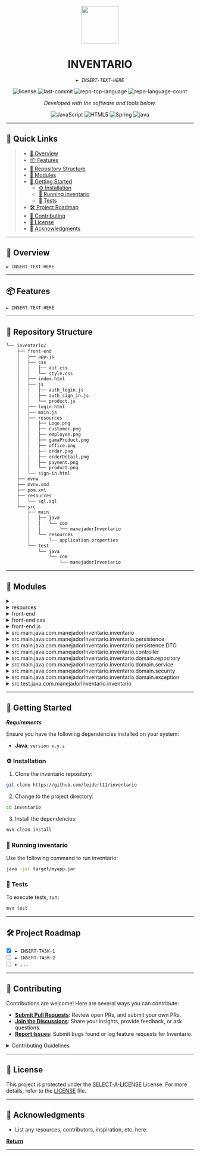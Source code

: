 <p align="center">
  <img src="https://cdn-icons-png.flaticon.com/512/6295/6295417.png" width="100" />
</p>
<p align="center">
    <h1 align="center">INVENTARIO</h1>
</p>
<p align="center">
    <em><code>► INSERT-TEXT-HERE</code></em>
</p>
<p align="center">
	<img src="https://img.shields.io/github/license/leidert11/inventario?style=flat&color=0080ff" alt="license">
	<img src="https://img.shields.io/github/last-commit/leidert11/inventario?style=flat&logo=git&logoColor=white&color=0080ff" alt="last-commit">
	<img src="https://img.shields.io/github/languages/top/leidert11/inventario?style=flat&color=0080ff" alt="repo-top-language">
	<img src="https://img.shields.io/github/languages/count/leidert11/inventario?style=flat&color=0080ff" alt="repo-language-count">
<p>
<p align="center">
		<em>Developed with the software and tools below.</em>
</p>
<p align="center">
	<img src="https://img.shields.io/badge/JavaScript-F7DF1E.svg?style=flat&logo=JavaScript&logoColor=black" alt="JavaScript">
	<img src="https://img.shields.io/badge/HTML5-E34F26.svg?style=flat&logo=HTML5&logoColor=white" alt="HTML5">
	<img src="https://img.shields.io/badge/Spring-000000.svg?style=flat&logo=Spring&logoColor=white" alt="Spring">
	<img src="https://img.shields.io/badge/java-%23ED8B00.svg?style=flat&logo=openjdk&logoColor=white" alt="java">
</p>
<hr>

## 🔗 Quick Links

> - [📍 Overview](#-overview)
> - [📦 Features](#-features)
> - [📂 Repository Structure](#-repository-structure)
> - [🧩 Modules](#-modules)
> - [🚀 Getting Started](#-getting-started)
>   - [⚙️ Installation](#️-installation)
>   - [🤖 Running inventario](#-running-inventario)
>   - [🧪 Tests](#-tests)
> - [🛠 Project Roadmap](#-project-roadmap)
> - [🤝 Contributing](#-contributing)
> - [📄 License](#-license)
> - [👏 Acknowledgments](#-acknowledgments)

---

## 📍 Overview

<code>► INSERT-TEXT-HERE</code>

---

## 📦 Features

<code>► INSERT-TEXT-HERE</code>

---

## 📂 Repository Structure

```sh
└── inventario/
    ├── front-end
    │   ├── app.js
    │   ├── css
    │   │   ├── aut.css
    │   │   └── style.css
    │   ├── index.html
    │   ├── js
    │   │   ├── auth_login.js
    │   │   ├── auth_sign_in.js
    │   │   └── product.js
    │   ├── login.html
    │   ├── main.js
    │   ├── resources
    │   │   ├── Logo.png
    │   │   ├── customer.png
    │   │   ├── employee.png
    │   │   ├── gamaProduct.png
    │   │   ├── office.png
    │   │   ├── order.png
    │   │   ├── orderDetail.png
    │   │   ├── payment.png
    │   │   └── product.png
    │   └── sign-in.html
    ├── mvnw
    ├── mvnw.cmd
    ├── pom.xml
    ├── resources
    │   └── sql.sql
    └── src
        ├── main
        │   ├── java
        │   │   └── com
        │   │       └── manejadorInventario
        │   └── resources
        │       └── application.properties
        └── test
            └── java
                └── com
                    └── manejadorInventario
```

---

## 🧩 Modules

<details closed><summary>.</summary>

| File                                                                     | Summary                         |
| ---                                                                      | ---                             |
| [mvnw.cmd](https://github.com/leidert11/inventario/blob/master/mvnw.cmd) | <code>► INSERT-TEXT-HERE</code> |
| [pom.xml](https://github.com/leidert11/inventario/blob/master/pom.xml)   | <code>► INSERT-TEXT-HERE</code> |
| [mvnw](https://github.com/leidert11/inventario/blob/master/mvnw)         | <code>► INSERT-TEXT-HERE</code> |

</details>

<details closed><summary>resources</summary>

| File                                                                             | Summary                         |
| ---                                                                              | ---                             |
| [sql.sql](https://github.com/leidert11/inventario/blob/master/resources/sql.sql) | <code>► INSERT-TEXT-HERE</code> |

</details>

<details closed><summary>front-end</summary>

| File                                                                                       | Summary                         |
| ---                                                                                        | ---                             |
| [login.html](https://github.com/leidert11/inventario/blob/master/front-end/login.html)     | <code>► INSERT-TEXT-HERE</code> |
| [sign-in.html](https://github.com/leidert11/inventario/blob/master/front-end/sign-in.html) | <code>► INSERT-TEXT-HERE</code> |
| [index.html](https://github.com/leidert11/inventario/blob/master/front-end/index.html)     | <code>► INSERT-TEXT-HERE</code> |
| [main.js](https://github.com/leidert11/inventario/blob/master/front-end/main.js)           | <code>► INSERT-TEXT-HERE</code> |
| [app.js](https://github.com/leidert11/inventario/blob/master/front-end/app.js)             | <code>► INSERT-TEXT-HERE</code> |

</details>

<details closed><summary>front-end.css</summary>

| File                                                                                     | Summary                         |
| ---                                                                                      | ---                             |
| [style.css](https://github.com/leidert11/inventario/blob/master/front-end/css/style.css) | <code>► INSERT-TEXT-HERE</code> |
| [aut.css](https://github.com/leidert11/inventario/blob/master/front-end/css/aut.css)     | <code>► INSERT-TEXT-HERE</code> |

</details>

<details closed><summary>front-end.js</summary>

| File                                                                                                | Summary                         |
| ---                                                                                                 | ---                             |
| [auth_sign_in.js](https://github.com/leidert11/inventario/blob/master/front-end/js/auth_sign_in.js) | <code>► INSERT-TEXT-HERE</code> |
| [product.js](https://github.com/leidert11/inventario/blob/master/front-end/js/product.js)           | <code>► INSERT-TEXT-HERE</code> |
| [auth_login.js](https://github.com/leidert11/inventario/blob/master/front-end/js/auth_login.js)     | <code>► INSERT-TEXT-HERE</code> |

</details>

<details closed><summary>src.main.java.com.manejadorInventario.inventario</summary>

| File                                                                                                                                                          | Summary                         |
| ---                                                                                                                                                           | ---                             |
| [InventarioApplication.java](https://github.com/leidert11/inventario/blob/master/src/main/java/com/manejadorInventario/inventario/InventarioApplication.java) | <code>► INSERT-TEXT-HERE</code> |

</details>

<details closed><summary>src.main.java.com.manejadorInventario.inventario.persistence</summary>

| File                                                                                                                                              | Summary                         |
| ---                                                                                                                                               | ---                             |
| [Pedido.java](https://github.com/leidert11/inventario/blob/master/src/main/java/com/manejadorInventario/inventario/persistence/Pedido.java)       | <code>► INSERT-TEXT-HERE</code> |
| [Producto.java](https://github.com/leidert11/inventario/blob/master/src/main/java/com/manejadorInventario/inventario/persistence/Producto.java)   | <code>► INSERT-TEXT-HERE</code> |
| [Proveedor.java](https://github.com/leidert11/inventario/blob/master/src/main/java/com/manejadorInventario/inventario/persistence/Proveedor.java) | <code>► INSERT-TEXT-HERE</code> |
| [User.java](https://github.com/leidert11/inventario/blob/master/src/main/java/com/manejadorInventario/inventario/persistence/User.java)           | <code>► INSERT-TEXT-HERE</code> |
| [Admin.java](https://github.com/leidert11/inventario/blob/master/src/main/java/com/manejadorInventario/inventario/persistence/Admin.java)         | <code>► INSERT-TEXT-HERE</code> |

</details>

<details closed><summary>src.main.java.com.manejadorInventario.inventario.persistence.DTO</summary>

| File                                                                                                                                                        | Summary                         |
| ---                                                                                                                                                         | ---                             |
| [ProductoDTO.java](https://github.com/leidert11/inventario/blob/master/src/main/java/com/manejadorInventario/inventario/persistence/DTO/ProductoDTO.java)   | <code>► INSERT-TEXT-HERE</code> |
| [PedidoDTO.java](https://github.com/leidert11/inventario/blob/master/src/main/java/com/manejadorInventario/inventario/persistence/DTO/PedidoDTO.java)       | <code>► INSERT-TEXT-HERE</code> |
| [ProveedorDTO.java](https://github.com/leidert11/inventario/blob/master/src/main/java/com/manejadorInventario/inventario/persistence/DTO/ProveedorDTO.java) | <code>► INSERT-TEXT-HERE</code> |

</details>

<details closed><summary>src.main.java.com.manejadorInventario.inventario.controller</summary>

| File                                                                                                                                                                 | Summary                         |
| ---                                                                                                                                                                  | ---                             |
| [ProductoController.java](https://github.com/leidert11/inventario/blob/master/src/main/java/com/manejadorInventario/inventario/controller/ProductoController.java)   | <code>► INSERT-TEXT-HERE</code> |
| [LoginController.java](https://github.com/leidert11/inventario/blob/master/src/main/java/com/manejadorInventario/inventario/controller/LoginController.java)         | <code>► INSERT-TEXT-HERE</code> |
| [AdminController.java](https://github.com/leidert11/inventario/blob/master/src/main/java/com/manejadorInventario/inventario/controller/AdminController.java)         | <code>► INSERT-TEXT-HERE</code> |
| [ProveedorController.java](https://github.com/leidert11/inventario/blob/master/src/main/java/com/manejadorInventario/inventario/controller/ProveedorController.java) | <code>► INSERT-TEXT-HERE</code> |
| [PedidoController.java](https://github.com/leidert11/inventario/blob/master/src/main/java/com/manejadorInventario/inventario/controller/PedidoController.java)       | <code>► INSERT-TEXT-HERE</code> |

</details>

<details closed><summary>src.main.java.com.manejadorInventario.inventario.domain.repository</summary>

| File                                                                                                                                                                        | Summary                         |
| ---                                                                                                                                                                         | ---                             |
| [PedidoRepository.java](https://github.com/leidert11/inventario/blob/master/src/main/java/com/manejadorInventario/inventario/domain/repository/PedidoRepository.java)       | <code>► INSERT-TEXT-HERE</code> |
| [ProveedorRepository.java](https://github.com/leidert11/inventario/blob/master/src/main/java/com/manejadorInventario/inventario/domain/repository/ProveedorRepository.java) | <code>► INSERT-TEXT-HERE</code> |
| [AdminRepository.java](https://github.com/leidert11/inventario/blob/master/src/main/java/com/manejadorInventario/inventario/domain/repository/AdminRepository.java)         | <code>► INSERT-TEXT-HERE</code> |
| [ProductoRepository.java](https://github.com/leidert11/inventario/blob/master/src/main/java/com/manejadorInventario/inventario/domain/repository/ProductoRepository.java)   | <code>► INSERT-TEXT-HERE</code> |

</details>

<details closed><summary>src.main.java.com.manejadorInventario.inventario.domain.service</summary>

| File                                                                                                                                                                   | Summary                         |
| ---                                                                                                                                                                    | ---                             |
| [ServiceInterface.java](https://github.com/leidert11/inventario/blob/master/src/main/java/com/manejadorInventario/inventario/domain/service/ServiceInterface.java)     | <code>► INSERT-TEXT-HERE</code> |
| [ProveedorService.java](https://github.com/leidert11/inventario/blob/master/src/main/java/com/manejadorInventario/inventario/domain/service/ProveedorService.java)     | <code>► INSERT-TEXT-HERE</code> |
| [AdminInterface.java](https://github.com/leidert11/inventario/blob/master/src/main/java/com/manejadorInventario/inventario/domain/service/AdminInterface.java)         | <code>► INSERT-TEXT-HERE</code> |
| [ProductoService.java](https://github.com/leidert11/inventario/blob/master/src/main/java/com/manejadorInventario/inventario/domain/service/ProductoService.java)       | <code>► INSERT-TEXT-HERE</code> |
| [AdminInterfaceImpl.java](https://github.com/leidert11/inventario/blob/master/src/main/java/com/manejadorInventario/inventario/domain/service/AdminInterfaceImpl.java) | <code>► INSERT-TEXT-HERE</code> |
| [PedidoService.java](https://github.com/leidert11/inventario/blob/master/src/main/java/com/manejadorInventario/inventario/domain/service/PedidoService.java)           | <code>► INSERT-TEXT-HERE</code> |

</details>

<details closed><summary>src.main.java.com.manejadorInventario.inventario.domain.security</summary>

| File                                                                                                                                                                                | Summary                         |
| ---                                                                                                                                                                                 | ---                             |
| [Constans.java](https://github.com/leidert11/inventario/blob/master/src/main/java/com/manejadorInventario/inventario/domain/security/Constans.java)                                 | <code>► INSERT-TEXT-HERE</code> |
| [JWTAuthorizationFilter.java](https://github.com/leidert11/inventario/blob/master/src/main/java/com/manejadorInventario/inventario/domain/security/JWTAuthorizationFilter.java)     | <code>► INSERT-TEXT-HERE</code> |
| [WebSecurityConfig.java](https://github.com/leidert11/inventario/blob/master/src/main/java/com/manejadorInventario/inventario/domain/security/WebSecurityConfig.java)               | <code>► INSERT-TEXT-HERE</code> |
| [OpenApiConfig.java](https://github.com/leidert11/inventario/blob/master/src/main/java/com/manejadorInventario/inventario/domain/security/OpenApiConfig.java)                       | <code>► INSERT-TEXT-HERE</code> |
| [JWTAuthtenticationConfig.java](https://github.com/leidert11/inventario/blob/master/src/main/java/com/manejadorInventario/inventario/domain/security/JWTAuthtenticationConfig.java) | <code>► INSERT-TEXT-HERE</code> |
| [CorsConfig.java](https://github.com/leidert11/inventario/blob/master/src/main/java/com/manejadorInventario/inventario/domain/security/CorsConfig.java)                             | <code>► INSERT-TEXT-HERE</code> |

</details>

<details closed><summary>src.main.java.com.manejadorInventario.inventario.domain.exception</summary>

| File                                                                                                                                                                                               | Summary                         |
| ---                                                                                                                                                                                                | ---                             |
| [EntityNotFoundException.java](https://github.com/leidert11/inventario/blob/master/src/main/java/com/manejadorInventario/inventario/domain/exception/EntityNotFoundException.java)                 | <code>► INSERT-TEXT-HERE</code> |
| [AdminIdNotFoundException.java](https://github.com/leidert11/inventario/blob/master/src/main/java/com/manejadorInventario/inventario/domain/exception/AdminIdNotFoundException.java)               | <code>► INSERT-TEXT-HERE</code> |
| [InvalidArgumentException.java](https://github.com/leidert11/inventario/blob/master/src/main/java/com/manejadorInventario/inventario/domain/exception/InvalidArgumentException.java)               | <code>► INSERT-TEXT-HERE</code> |
| [DataIntegrityViolationException.java](https://github.com/leidert11/inventario/blob/master/src/main/java/com/manejadorInventario/inventario/domain/exception/DataIntegrityViolationException.java) | <code>► INSERT-TEXT-HERE</code> |
| [AdminNotFoundException.java](https://github.com/leidert11/inventario/blob/master/src/main/java/com/manejadorInventario/inventario/domain/exception/AdminNotFoundException.java)                   | <code>► INSERT-TEXT-HERE</code> |
| [GlobalExceptionHandler.java](https://github.com/leidert11/inventario/blob/master/src/main/java/com/manejadorInventario/inventario/domain/exception/GlobalExceptionHandler.java)                   | <code>► INSERT-TEXT-HERE</code> |
| [NullReferenceException.java](https://github.com/leidert11/inventario/blob/master/src/main/java/com/manejadorInventario/inventario/domain/exception/NullReferenceException.java)                   | <code>► INSERT-TEXT-HERE</code> |
| [ErrorResponses.java](https://github.com/leidert11/inventario/blob/master/src/main/java/com/manejadorInventario/inventario/domain/exception/ErrorResponses.java)                                   | <code>► INSERT-TEXT-HERE</code> |
| [InvalidStateException.java](https://github.com/leidert11/inventario/blob/master/src/main/java/com/manejadorInventario/inventario/domain/exception/InvalidStateException.java)                     | <code>► INSERT-TEXT-HERE</code> |

</details>

<details closed><summary>src.test.java.com.manejadorInventario.inventario</summary>

| File                                                                                                                                                                    | Summary                         |
| ---                                                                                                                                                                     | ---                             |
| [InventarioApplicationTests.java](https://github.com/leidert11/inventario/blob/master/src/test/java/com/manejadorInventario/inventario/InventarioApplicationTests.java) | <code>► INSERT-TEXT-HERE</code> |

</details>

---

## 🚀 Getting Started

***Requirements***

Ensure you have the following dependencies installed on your system:

* **Java**: `version x.y.z`

### ⚙️ Installation

1. Clone the inventario repository:

```sh
git clone https://github.com/leidert11/inventario
```

2. Change to the project directory:

```sh
cd inventario
```

3. Install the dependencies:

```sh
mvn clean install
```

### 🤖 Running inventario

Use the following command to run inventario:

```sh
java -jar target/myapp.jar
```

### 🧪 Tests

To execute tests, run:

```sh
mvn test
```

---

## 🛠 Project Roadmap

- [X] `► INSERT-TASK-1`
- [ ] `► INSERT-TASK-2`
- [ ] `► ...`

---

## 🤝 Contributing

Contributions are welcome! Here are several ways you can contribute:

- **[Submit Pull Requests](https://github.com/leidert11/inventario/blob/main/CONTRIBUTING.md)**: Review open PRs, and submit your own PRs.
- **[Join the Discussions](https://github.com/leidert11/inventario/discussions)**: Share your insights, provide feedback, or ask questions.
- **[Report Issues](https://github.com/leidert11/inventario/issues)**: Submit bugs found or log feature requests for Inventario.

<details closed>
    <summary>Contributing Guidelines</summary>

1. **Fork the Repository**: Start by forking the project repository to your GitHub account.
2. **Clone Locally**: Clone the forked repository to your local machine using a Git client.
   ```sh
   git clone https://github.com/leidert11/inventario
   ```
3. **Create a New Branch**: Always work on a new branch, giving it a descriptive name.
   ```sh
   git checkout -b new-feature-x
   ```
4. **Make Your Changes**: Develop and test your changes locally.
5. **Commit Your Changes**: Commit with a clear message describing your updates.
   ```sh
   git commit -m 'Implemented new feature x.'
   ```
6. **Push to GitHub**: Push the changes to your forked repository.
   ```sh
   git push origin new-feature-x
   ```
7. **Submit a Pull Request**: Create a PR against the original project repository. Clearly describe the changes and their motivations.

Once your PR is reviewed and approved, it will be merged into the main branch.

</details>

---

## 📄 License

This project is protected under the [SELECT-A-LICENSE](https://choosealicense.com/licenses) License. For more details, refer to the [LICENSE](https://choosealicense.com/licenses/) file.

---

## 👏 Acknowledgments

- List any resources, contributors, inspiration, etc. here.

[**Return**](#-quick-links)

---